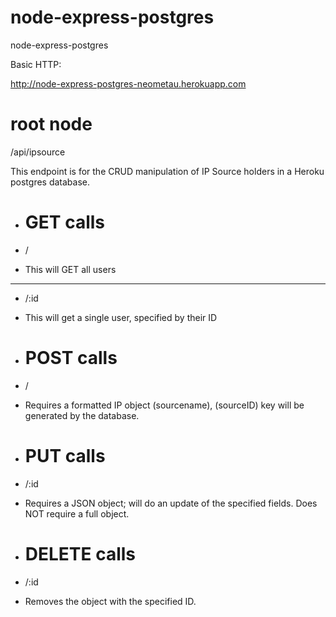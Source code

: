 # node-express-postgres
node-express-postgres

Basic HTTP:

http://node-express-postgres-neometau.herokuapp.com

# root node
/api/ipsource

This endpoint is for the CRUD manipulation of IP Source holders in a Heroku postgres database.

- # GET calls
- /

- This will GET all users
---
- /:id

- This will get a single user, specified by their ID

- # POST calls
- /

- Requires a formatted IP object (sourcename), (sourceID) key will be generated by the database.

- # PUT calls
- /:id

- Requires a JSON object; will do an update of the specified fields.  Does NOT require a full object.

- # DELETE calls
- /:id

- Removes the object with the specified ID.

